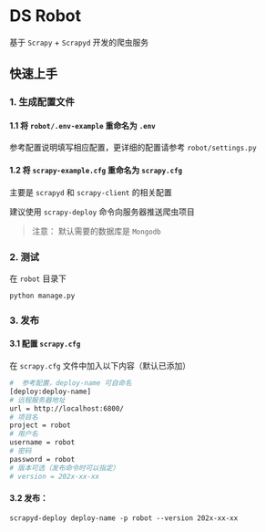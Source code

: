 # DS Robot

基于 `Scrapy` + `Scrapyd`  开发的爬虫服务

## 快速上手

### 1. 生成配置文件

#### 1.1 将 `robot/.env-example` 重命名为 `.env`

参考配置说明填写相应配置，更详细的配置请参考 `robot/settings.py`

#### 1.2 将 `scrapy-example.cfg` 重命名为 `scrapy.cfg`

主要是 `scrapyd` 和 `scrapy-client` 的相关配置

建议使用 `scrapy-deploy` 命令向服务器推送爬虫项目

> 注意： 默认需要的数据库是 `Mongodb`

### 2. 测试

在 `robot` 目录下

`python manage.py`

### 3. 发布

#### 3.1 配置 `scrapy.cfg`

在 `scrapy.cfg` 文件中加入以下内容（默认已添加）

```bash
#  参考配置，deploy-name 可自命名
[deploy:deploy-name]
# 远程服务器地址
url = http://localhost:6800/
# 项目名
project = robot
# 用户名
username = robot
# 密码
password = robot
# 版本可选（发布命令时可以指定）
# version = 202x-xx-xx
```

#### 3.2 发布：

`scrapyd-deploy deploy-name -p robot --version 202x-xx-xx`